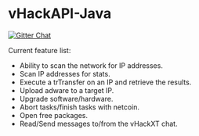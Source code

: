 # vHackAPI-Java
[![Gitter Chat](https://badges.gitter.im/owner/repo.png)](https://gitter.im/vHack-API/vHackAPI-Java)

Current feature list:
- Ability to scan the network for IP addresses.
- Scan IP addresses for stats.
- Execute a trTransfer on an IP and retrieve the results.
- Upload adware to a target IP.
- Upgrade software/hardware.
- Abort tasks/finish tasks with netcoin.
- Open free packages.
- Read/Send messages to/from the vHackXT chat.

